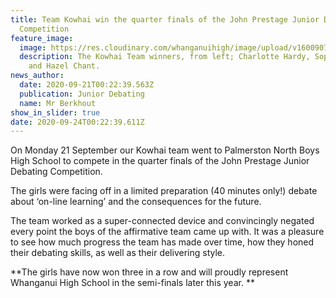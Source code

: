 ```yaml
---
title: Team Kowhai win the quarter finals of the John Prestage Junior Debating
  Competition
feature_image:
  image: https://res.cloudinary.com/whanganuihigh/image/upload/v1600907666/News/John_Prestage_Jnr_Debating_comp._Charlotte_Sphia_and_Hazel.jpg
  description: The Kowhai Team winners, from left; Charlotte Hardy, Sophia Bedwell
    and Hazel Chant.
news_author:
  date: 2020-09-21T00:22:39.563Z
  publication: Junior Debating
  name: Mr Berkhout
show_in_slider: true
date: 2020-09-24T00:22:39.611Z
---
```

On Monday 21 September our Kowhai team went to Palmerston North Boys High School to compete in the quarter finals of the John Prestage Junior Debating Competition. 

The girls were facing off in a limited preparation (40 minutes only!) debate about ‘on-line learning’ and the consequences for the future.  

The team worked as a super-connected device and convincingly negated every point the boys of the affirmative team came up with. It was a pleasure to see how much progress the team has made over time, how they honed their debating skills, as well as their delivering style.

**The girls have now won three in a row and will proudly represent Whanganui High School in the semi-finals later this year.**
